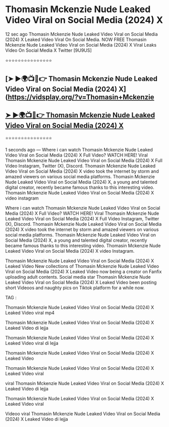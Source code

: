 ﻿# Thomasin Mckenzie Nude Leaked Video Viral on Social Media (2024) X



12 sec ago Thomasin Mckenzie Nude Leaked Video Viral on Social Media (2024) X Leaked Video Viral On Social Media. NOW FREE Thomasin Mckenzie Nude Leaked Video Viral on Social Media (2024) X Viral Leaks Video On Social Media X Twitter [9U9US]

⭐⭐⭐⭐⭐⭐⭐⭐⭐⭐⭐⭐⭐⭐⭐

## [➤ ►🌍📺📱👉 Thomasin Mckenzie Nude Leaked Video Viral on Social Media (2024) X](https://vidsplay.org/?v=Thomasin+Mckenzie

## [➤ ►🌍📺📱👉 Thomasin Mckenzie Nude Leaked Video Viral on Social Media (2024) X](https://vidsplay.org/?v=Thomasin+Mckenzie)


⭐⭐⭐⭐⭐⭐⭐⭐⭐⭐⭐⭐⭐⭐⭐



1 seconds ago — Where i can watch Thomasin Mckenzie Nude Leaked Video Viral on Social Media (2024) X Full Video? WATCH HERE! Viral Thomasin Mckenzie Nude Leaked Video Viral on Social Media (2024) X Full Video Instagram, Twitter (X), Discord. Thomasin Mckenzie Nude Leaked Video Viral on Social Media (2024) X video took the internet by storm and amazed viewers on various social media platforms. Thomasin Mckenzie Nude Leaked Video Viral on Social Media (2024) X, a young and talented digital creator, recently became famous thanks to this interesting video. Thomasin Mckenzie Nude Leaked Video Viral on Social Media (2024) X video instagram

Where i can watch Thomasin Mckenzie Nude Leaked Video Viral on Social Media (2024) X Full Video? WATCH HERE! Viral Thomasin Mckenzie Nude Leaked Video Viral on Social Media (2024) X Full Video Instagram, Twitter (X), Discord. Thomasin Mckenzie Nude Leaked Video Viral on Social Media (2024) X video took the internet by storm and amazed viewers on various social media platforms. Thomasin Mckenzie Nude Leaked Video Viral on Social Media (2024) X, a young and talented digital creator, recently became famous thanks to this interesting video. Thomasin Mckenzie Nude Leaked Video Viral on Social Media (2024) X video Instagram.

Thomasin Mckenzie Nude Leaked Video Viral on Social Media (2024) X Leaked Video New collections of Thomasin Mckenzie Nude Leaked Video Viral on Social Media (2024) X Leaked Video now being a creator on Fanfix uploading adult contents. Social media star Thomasin Mckenzie Nude Leaked Video Viral on Social Media (2024) X Leaked Video been posting short Videoos and naughty pics on Tiktok platform for a while now.

TAG :

 

Thomasin Mckenzie Nude Leaked Video Viral on Social Media (2024) X Leaked Video viral mp4

 

Thomasin Mckenzie Nude Leaked Video Viral on Social Media (2024) X Leaked Video di lejja

 

Thomasin Mckenzie Nude Leaked Video Viral on Social Media (2024) X Leaked Video viral di lejja

 

Thomasin Mckenzie Nude Leaked Video Viral on Social Media (2024) X Leaked Video

 

Thomasin Mckenzie Nude Leaked Video Viral on Social Media (2024) X Leaked Video viral

 

viral Thomasin Mckenzie Nude Leaked Video Viral on Social Media (2024) X Leaked Video di lejja

 

Thomasin Mckenzie Nude Leaked Video Viral on Social Media (2024) X Leaked Video viral

 

Videoo viral Thomasin Mckenzie Nude Leaked Video Viral on Social Media (2024) X Leaked Video di lejja